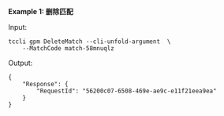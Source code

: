 **Example 1: 删除匹配**



Input: 

```
tccli gpm DeleteMatch --cli-unfold-argument  \
    --MatchCode match-58mnuqlz
```

Output: 
```
{
    "Response": {
        "RequestId": "56200c07-6508-469e-ae9c-e11f21eea9ea"
    }
}
```

